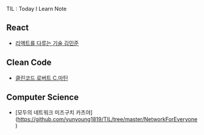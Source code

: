 TIL : Today I Learn Note


## React
- [리액트를 다루는 기술 김민준](https://github.com/yunyoung1819/TIL/tree/master/Velopert_React)

## Clean Code
- [클린코드 로버트 C.마틴](https://github.com/yunyoung1819/TIL/tree/master/CleanCode)

## Computer Science

- [모두의 네트워크 미즈구치 카츠야] (https://github.com/yunyoung1819/TIL/tree/master/NetworkForEveryone)

